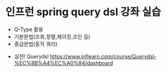 # 인프런 spring query dsl 강좌 실습
- Q-Type 활용
- 기본문법(조회,정렬,페이징,조인 등)
- 중급문법(동적 쿼리)

* 실전! Querydsl
https://www.inflearn.com/course/Querydsl-%EC%8B%A4%EC%A0%84/dashboard

